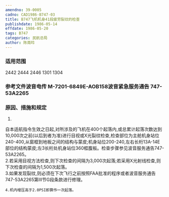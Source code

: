 ```yaml
---
amendno: 39-0005  
cadno: CAD1986-B747-03  
title: B747飞机机身41段疲劳裂纹的检查  
publishdate: 1986-05-14  
effdate: 1986-05-20  
tags: B747  
categories: 民航总局  
author: 陈南玲  
---
```

  
### 适用范围  
2442 2444 2446 1301 1304  
  
<!--more-->  
### 参考文件波音电传 M-7201-6849E-AOB158波音紧急服务通告 747-53A2265  
  
### 原因、措施和规定  
1.  
自本适航指令生效之日起,对所涉及的飞机在400个起落内,或总累计起落次数达到10,000次之前(以后到者为准)进行目视或X光裂纹检查,检查部位为主舱机身站位240-400,从窗框到地板之间的结构与蒙皮;机身站位200-240,左右长桁13A-14E部位的结构蒙皮;左3长桁处机身站位360框腹板。检查步骤参见波音服务通告747-53A2265。  
    2.若采用目视方法检查,则下次检查的间隔为3,000次起落;若采用X光射线检查,则下次检查的间隔为1,500次起落。  
    3.如果发现裂纹,则必须在下次飞行之前按照FAA批准的程序或者波音服务通告747-53A2265第Ⅲ节G段条款进行修理。  
  
    4.机内增压高于2.0PSI即算作一次起落。  
